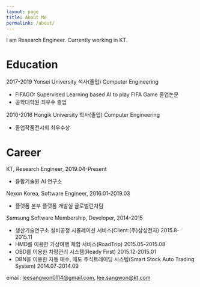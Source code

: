 ```yaml
---
layout: page
title: About Me
permalink: /about/
---
```


I am Research Engineer. Currently working in KT.

Education
=============
2017-2019 Yonsei University 석사(졸업) Computer Engineering
* FIFAGO: Supervised Learning based AI to play FIFA Game 졸업논문
* 공학대학원 최우수 졸업

2010-2016 Hongik University 학사(졸업) Computer Engineering
* 졸업작품전시회 최우수상


Career
=============
KT, Research Engineer, 2019.04-Present
* 융합기술원 AI 연구소

Nexon Korea, Software Engineer, 2016.01-2019.03
* 플랫폼 본부 플랫폼 개발실 글로벌런처팀

Samsung Software Membership, Developer, 2014-2015
* 생산기술연구소 설비공정 시뮬레이션 서비스(Client:(주)삼성전자) 2015.8-2015.11
* HMD를 이용한 가상여행 체험 서비스(RoadTrip) 2015.05-2015.08
* OBD를 이용한 차량관리 시스템(Ready First) 2015.12-2015.01
* DBN을 이용한 자동 매수, 매도 주식트레이딩 시스템(Smart Stock Auto Trading System) 2014.07-2014.09

email: leesangwon0114@gmail.com, lee.sangwon@kt.com

